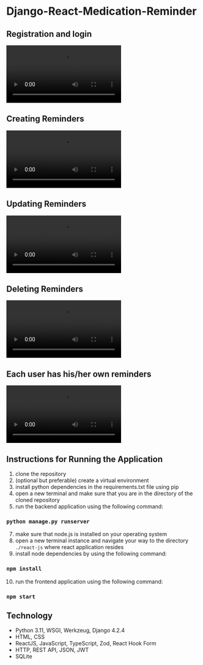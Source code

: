 # Django-React-Medication-Reminder
## Registration and login
<video src="https://github.com/ambientWave/Django-React-Medication-Reminder/assets/140031905/1475c58d-eabd-4be9-b2c1-0e0429553d0a"></video>
## Creating Reminders
<video src="https://github.com/ambientWave/Django-React-Medication-Reminder/assets/140031905/101f5638-32ca-4bc4-8b68-d39262e66b31"></video>
## Updating Reminders
<video src="https://github.com/ambientWave/Django-React-Medication-Reminder/assets/140031905/f688b089-0f22-4e1a-9d77-134ba2ce95f1"></video>
## Deleting Reminders
<video src="https://github.com/ambientWave/Django-React-Medication-Reminder/assets/140031905/7568c064-ced0-4b03-944d-b37df000b7e5"></video>
## Each user has his/her own reminders 
<video src="https://github.com/ambientWave/Django-React-Medication-Reminder/assets/140031905/4754574f-81d4-4e2e-a80d-f51d45ea303b"></video>
## Instructions for Running the Application
1. clone the repository
2. (optional but preferable) create a virtual environment
3. install python dependencies in the requirements.txt file using pip
5. open a new terminal and make sure that you are in the directory of the cloned repository
6. run the backend application using the following command:

### `python manage.py runserver`

7. make sure that node.js is installed on your operating system
8. open a new terminal instance and navigate your way to the directory `./react-js` where react application resides
9. install node dependencies by using the following command:

### `npm install`

10. run the frontend application using the following command:

### `npm start`

## Technology
- Python 3.11, WSGI, Werkzeug, Django 4.2.4
- HTML, CSS
- ReactJS, JavaScript, TypeScript, Zod, React Hook Form
- HTTP, REST API, JSON, JWT
- SQLite
